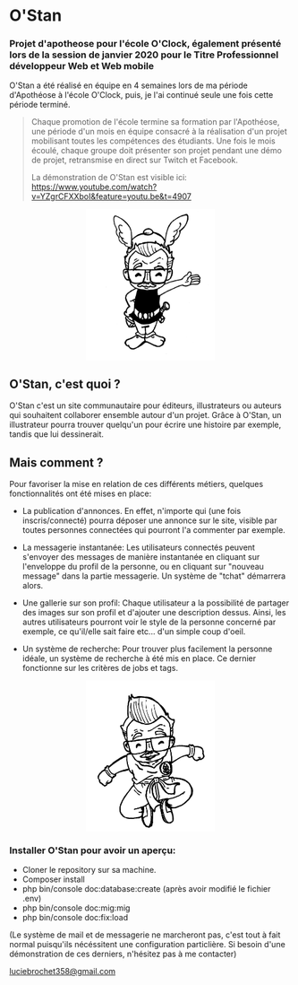 # O'Stan

### Projet d'apotheose pour l'école O'Clock, également présenté lors de la session de janvier 2020 pour le Titre Professionnel développeur Web et Web mobile

O'Stan a été réalisé en équipe en 4 semaines lors de ma période d'Apothéose à l'école O'Clock, puis, je l'ai continué seule une fois cette période terminé.
> Chaque promotion de l'école termine sa formation par l'Apothéose, une période d'un mois en équipe consacré à la réalisation d'un projet mobilisant toutes les compétences des étudiants. 
> Une fois le mois écoulé, chaque groupe doit présenter son projet pendant une démo de projet, retransmise en direct sur Twitch et Facebook. 
>
> La démonstration de O'Stan est visible ici: https://www.youtube.com/watch?v=YZgrCFXXboI&feature=youtu.be&t=4907

<img src="public/images/stanlix.png" width="230" height="270" style="display:block; margin:auto;"/>

## O'Stan, c'est quoi ?


O'Stan c'est un site communautaire pour éditeurs, illustrateurs ou auteurs qui souhaitent collaborer ensemble autour d'un projet.
Grâce à O'Stan, un illustrateur pourra trouver quelqu'un pour écrire une histoire par exemple, tandis que lui dessinerait. 

## Mais comment ?

Pour favoriser la mise en relation de ces différents métiers, quelques fonctionnalités ont été mises en place: 
* La publication d'annonces. En effet, n'importe qui (une fois inscris/connecté) pourra déposer une annonce sur le site, visible par toutes personnes connectées qui pourront l'a commenter par exemple.

* La messagerie instantanée: Les utilisateurs connectés peuvent s'envoyer des messages de manière instantanée en cliquant sur l'enveloppe du profil de la personne, ou en cliquant sur "nouveau message" dans la partie messagerie. Un système de "tchat" démarrera alors.

* Une gallerie sur son profil: Chaque utilisateur a la possibilité de partager des images sur son profil et d'ajouter une description dessus. Ainsi, les autres utilisateurs pourront voir le style de la personne concerné par exemple, ce qu'il/elle sait faire etc... d'un simple coup d'oeil.

* Un système de recherche: Pour trouver plus facilement la personne idéale, un système de recherche à été mis en place. Ce dernier fonctionne sur les critères de jobs et tags. 

<img src="public/images/stangoku.png" width="230" height="270" style="display:block; margin:auto;"/>

### Installer O'Stan pour avoir un aperçu: 
- Cloner le repository sur sa machine. 
- Composer install
- php bin/console doc:database:create (après avoir modifié le fichier .env)
- php bin/console doc:mig:mig
- php bin/console doc:fix:load

(Le système de mail et de messagerie ne marcheront pas, c'est tout à fait normal puisqu'ils nécéssitent une configuration particlière. Si besoin d'une démonstration de ces derniers, n'hésitez pas à me contacter)

luciebrochet358@gmail.com

